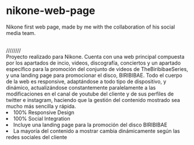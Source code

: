 # nikone-web-page
Nikone first web page, made by me with the collaboration of his social media team.


<br>
////////
<br>
Proyecto realizado para Nikone. Cuenta con una web principal compuesta por los apartados de incio, videos, discografía, conciertos y un apartado específico para la promoción del conjunto de videos de TheBiribibaeSeries, y una landing page para promocionar el disco, BIRIBIBAE.
Todo el cuerpo de la web es responsive, adaptándose a todo tipo de dispositivo, y dinámico, actualizándose constantemente paralelamente a las modificaciones en el canal de youtube del cliente y de sus perfiles de twitter e instagram, haciendo que la gestión del contenido mostrado sea mucho más sencilla y rápida.

<li>100% Responsive Design</li>
<li>100% Social Integration</li>
<li>Incluye una landing page para la promoción del disco BIRIBIBAE</li>
<li>La mayoría del contenido a mostrar cambia dinámicamente según las redes sociales del cliente</li>
